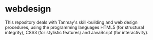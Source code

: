 # webdesign

This repository deals with Tanmay's skill-building and web design procedures, using the programming languages HTML5 (for structural integrity), CSS3 (for stylistic features) and JavaScript (for interactivity).
